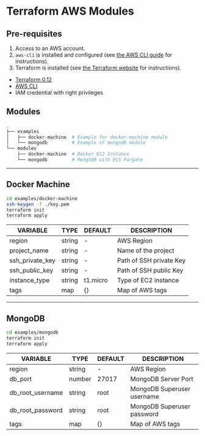 # Terraform AWS Modules

## Pre-requisites

1. Access to an AWS account.
2. `aws-cli` is installed and configured (see [the AWS CLI guide](https://docs.aws.amazon.com/cli/latest/userguide/install-cliv2.html) for instructions).
3. Terraform is installed (see [the Terraform website](https://www.terraform.io/) for instructions).

- [Terraform 0.12](https://www.terraform.io/downloads.html)
- [AWS CLI]()
- IAM credential with right privileges

## Modules

```bash
.
├── examples
│   ├── docker-machine  # Example for docker-machine module
│   └── mongodb         # Example of mongodb module
└── modules
    ├── docker-machine  # Docker EC2 Instance
    └── mongodb         # MongoDB with ECS Fargate
```

---

## Docker Machine

```bash
cd examples/docker-machine
ssh-keygen -f ./key.pem
terraform init
terraform apply
```

| VARIABLE        | TYPE   | DEFAULT  | DESCRIPTION             |
| --------------- | ------ | -------- | ----------------------- |
| region          | string | -        | AWS Region              |
| project_name    | string | -        | Name of the project     |
| ssh_private_key | string | -        | Path of SSH private Key |
| ssh_public_key  | string | -        | Path of SSH public Key  |
| instance_type   | string | t1.micro | Type of EC2 instance    |
| tags            | map    | {}       | Map of AWS tags         |

---

## MongoDB

```bash
cd examples/mongodb
terraform init
terraform apply
```

| VARIABLE         | TYPE   | DEFAULT | DESCRIPTION                |
| ---------------- | ------ | ------- | -------------------------- |
| region           | string | -       | AWS Region                 |
| db_port          | number | 27017   | MongoDB Server Port        |
| db_root_username | string | root    | MongoDB Superuser username |
| db_root_password | string | root    | MongoDB Superuser password |
| tags             | map    | {}      | Map of AWS tags            |

